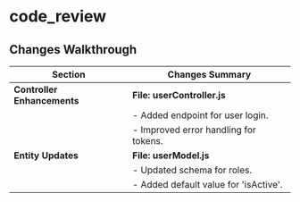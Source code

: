 # code_review

## Changes Walkthrough  

| **Section**                 | **Changes Summary**                       |
|-----------------------------|-------------------------------------------|
| **Controller Enhancements** | **File:** **userController.js**       |
|                             |   - Added endpoint for user login.  |
|                             |  - Improved error handling for tokens. |
| **Entity Updates**          | **File:** **userModel.js**  |
|                             |   - Updated schema for roles.  |
|                             |  - Added default value for 'isActive'. |